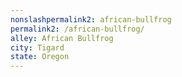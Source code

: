 ```yaml
---
﻿nonslashpermalink2: african-bullfrog
permalink2: /african-bullfrog/
alley: African Bullfrog
city: Tigard
state: Oregon
---
```

